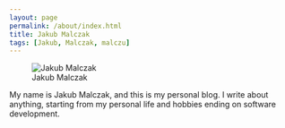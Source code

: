 ```yaml
---
layout: page
permalink: /about/index.html
title: Jakub Malczak
tags: [Jakub, Malczak, malczu]
---
```

<figure>
  <img src="{{ site.url }}/images/jm.jpg" alt="Jakub Malczak">
  <figcaption>Jakub Malczak</figcaption>
</figure>

My name is Jakub Malczak, and this is my personal blog. I write about anything, starting from my personal life and hobbies ending on software development. 
